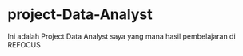 # project-Data-Analyst
Ini adalah Project Data Analyst saya yang mana hasil pembelajaran di REFOCUS
